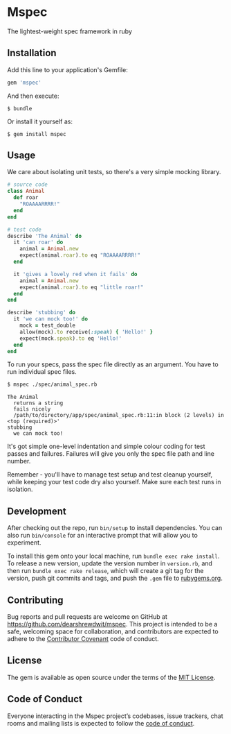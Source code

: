 # Mspec

The lightest-weight spec framework in ruby

## Installation

Add this line to your application's Gemfile:

```ruby
gem 'mspec'
```

And then execute:

    $ bundle

Or install it yourself as:

    $ gem install mspec

## Usage

We care about isolating unit tests, so there's a very simple mocking library.

```ruby
# source code
class Animal
  def roar
    "ROAAAARRRR!"
  end
end

# test code
describe 'The Animal' do
  it 'can roar' do
    animal = Animal.new
    expect(animal.roar).to eq "ROAAAARRRR!"
  end

  it 'gives a lovely red when it fails' do
    animal = Animal.new
    expect(animal.roar).to eq "little roar!"
  end
end

describe 'stubbing' do
  it 'we can mock too!' do
    mock = test_double
    allow(mock).to receive(:speak) { 'Hello!' }
    expect(mock.speak).to eq 'Hello!'
  end
end
```

To run your specs, pass the spec file directly as an argument. You have to run individual spec files.

```sh
$ mspec ./spec/animal_spec.rb
```

```
The Animal
  returns a string
  fails nicely
  /path/to/directory/app/spec/animal_spec.rb:11:in block (2 levels) in <top (required)>'
stubbing
  we can mock too!
```

It's got simple one-level indentation and simple colour coding for test passes and failures. Failures will give you only the spec file path and line number.

Remember - you'll have to manage test setup and test cleanup yourself, while keeping your test code dry also yourself. Make sure each test runs in isolation.

## Development

After checking out the repo, run `bin/setup` to install dependencies. You can also run `bin/console` for an interactive prompt that will allow you to experiment.

To install this gem onto your local machine, run `bundle exec rake install`. To release a new version, update the version number in `version.rb`, and then run `bundle exec rake release`, which will create a git tag for the version, push git commits and tags, and push the `.gem` file to [rubygems.org](https://rubygems.org).

## Contributing

Bug reports and pull requests are welcome on GitHub at https://github.com/dearshrewdwit/mspec. This project is intended to be a safe, welcoming space for collaboration, and contributors are expected to adhere to the [Contributor Covenant](http://contributor-covenant.org) code of conduct.

## License

The gem is available as open source under the terms of the [MIT License](https://opensource.org/licenses/MIT).

## Code of Conduct

Everyone interacting in the Mspec project’s codebases, issue trackers, chat rooms and mailing lists is expected to follow the [code of conduct](https://github.com/dearshrewdwit/mspec/blob/master/CODE_OF_CONDUCT.md).
